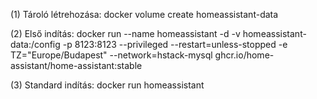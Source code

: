 (1) Tároló létrehozása:
docker volume create homeassistant-data

(2) Első indítás:
docker run --name homeassistant -d -v homeassistant-data:/config -p 8123:8123 --privileged --restart=unless-stopped -e TZ="Europe/Budapest" --network=hstack-mysql ghcr.io/home-assistant/home-assistant:stable

(3) Standard indítás:
docker run homeassistant